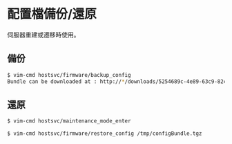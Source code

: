 # 配置檔備份/還原

伺服器重建或遷移時使用。

## 備份

```bash
$ vim-cmd hostsvc/firmware/backup_config
Bundle can be downloaded at : http://*/downloads/5254689c-4e89-63c9-82c2-8643244d718b/configBundle-ZEUS.tgz
```

## 還原

```bash
$ vim-cmd hostsvc/maintenance_mode_enter
```

```bash
$ vim-cmd hostsvc/firmware/restore_config /tmp/configBundle.tgz
```